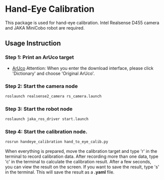 # Hand-Eye Calibration

This package is used for hand-eye calibration. Intel Realsense D455 camera and JAKA MiniCobo robot are required.

## Usage Instruction

### Step 1: Print an ArUco target
- [ArUco](https://chev.me/arucogen/)
Attention: When you enter the download interface, please click 'Dictionary' and choose 'Original ArUco'. 

### Step 2: Start the camera node
```bash
roslaunch realsense2_camera rs_camera.launch
```
### Step 3: Start the robot node
```bash
roslaunch jaka_ros_driver start.launch
```
### Step 4: Start the calibration node. 
```bash
rosrun handeye_calibration hand_to_eye_calib.py
```
When everything is prepared, move the calibration target and type 'r' in the terminal to record calibration data. After recording more than one data, type 'c' in the terminal to calculate the calibration result. After a few seconds, you can view the result on the screen. If you want to save the result, type 's' in the terminal. This will save the result as a **.yaml** file.
